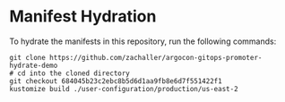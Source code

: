 # Manifest Hydration

To hydrate the manifests in this repository, run the following commands:

```shell
git clone https://github.com/zachaller/argocon-gitops-promoter-hydrate-demo
# cd into the cloned directory
git checkout 684045b23c2ebc8b5d6d1aa9fb8e6d7f551422f1
kustomize build ./user-configuration/production/us-east-2
```
